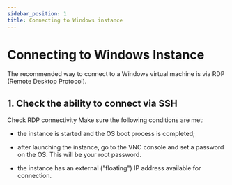 ```yaml
---
sidebar_position: 1
title: Connecting to Windows instance
---
```


# Connecting to Windows Instance

The recommended way to connect to a Windows virtual machine is via RDP (Remote Desktop Protocol).

## 1. Check the ability to connect via SSH

Check RDP connectivity
Make sure the following conditions are met:

- the instance is started and the OS boot process is completed;

- after launching the instance, go to the VNC console and set a password on the OS. This will be your root password.

- the instance has an external ("floating") IP address available for connection.